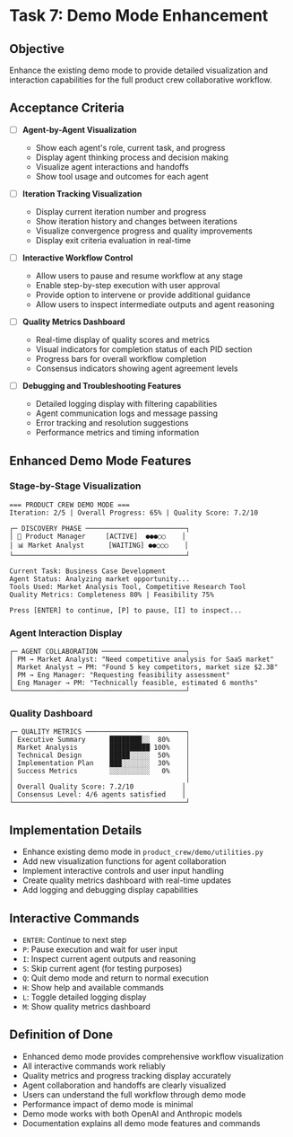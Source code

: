 # Task 7: Demo Mode Enhancement

## Objective
Enhance the existing demo mode to provide detailed visualization and interaction capabilities for the full product crew collaborative workflow.

## Acceptance Criteria
- [ ] **Agent-by-Agent Visualization**
  - Show each agent's role, current task, and progress
  - Display agent thinking process and decision making
  - Visualize agent interactions and handoffs
  - Show tool usage and outcomes for each agent
  
- [ ] **Iteration Tracking Visualization**
  - Display current iteration number and progress
  - Show iteration history and changes between iterations
  - Visualize convergence progress and quality improvements
  - Display exit criteria evaluation in real-time
  
- [ ] **Interactive Workflow Control**
  - Allow users to pause and resume workflow at any stage
  - Enable step-by-step execution with user approval
  - Provide option to intervene or provide additional guidance
  - Allow users to inspect intermediate outputs and agent reasoning
  
- [ ] **Quality Metrics Dashboard**
  - Real-time display of quality scores and metrics
  - Visual indicators for completion status of each PID section
  - Progress bars for overall workflow completion
  - Consensus indicators showing agent agreement levels
  
- [ ] **Debugging and Troubleshooting Features**
  - Detailed logging display with filtering capabilities
  - Agent communication logs and message passing
  - Error tracking and resolution suggestions
  - Performance metrics and timing information

## Enhanced Demo Mode Features

### Stage-by-Stage Visualization
```
=== PRODUCT CREW DEMO MODE ===
Iteration: 2/5 | Overall Progress: 65% | Quality Score: 7.2/10

┌─ DISCOVERY PHASE ─────────────────────────┐
│ 🏢 Product Manager     [ACTIVE]  ●●●○○    │
│ 📊 Market Analyst      [WAITING] ●●○○○    │  
└───────────────────────────────────────────┘

Current Task: Business Case Development
Agent Status: Analyzing market opportunity...
Tools Used: Market Analysis Tool, Competitive Research Tool
Quality Metrics: Completeness 80% | Feasibility 75%

Press [ENTER] to continue, [P] to pause, [I] to inspect...
```

### Agent Interaction Display
```
┌─ AGENT COLLABORATION ─────────────────────┐
│ PM → Market Analyst: "Need competitive analysis for SaaS market"
│ Market Analyst → PM: "Found 5 key competitors, market size $2.3B"
│ PM → Eng Manager: "Requesting feasibility assessment"
│ Eng Manager → PM: "Technically feasible, estimated 6 months"
└───────────────────────────────────────────┘
```

### Quality Dashboard
```
┌─ QUALITY METRICS ─────────────────────────┐
│ Executive Summary      ████████░░  80%    │
│ Market Analysis        ██████████ 100%    │
│ Technical Design       █████░░░░░  50%    │
│ Implementation Plan    ███░░░░░░░  30%    │
│ Success Metrics        ░░░░░░░░░░   0%    │
│                                           │
│ Overall Quality Score: 7.2/10            │
│ Consensus Level: 4/6 agents satisfied    │
└───────────────────────────────────────────┘
```

## Implementation Details
- Enhance existing demo mode in `product_crew/demo/utilities.py`
- Add new visualization functions for agent collaboration
- Implement interactive controls and user input handling
- Create quality metrics dashboard with real-time updates
- Add logging and debugging display capabilities

## Interactive Commands
- `ENTER`: Continue to next step
- `P`: Pause execution and wait for user input
- `I`: Inspect current agent outputs and reasoning
- `S`: Skip current agent (for testing purposes)
- `Q`: Quit demo mode and return to normal execution
- `H`: Show help and available commands
- `L`: Toggle detailed logging display
- `M`: Show quality metrics dashboard

## Definition of Done
- Enhanced demo mode provides comprehensive workflow visualization
- All interactive commands work reliably
- Quality metrics and progress tracking display accurately
- Agent collaboration and handoffs are clearly visualized
- Users can understand the full workflow through demo mode
- Performance impact of demo mode is minimal
- Demo mode works with both OpenAI and Anthropic models
- Documentation explains all demo mode features and commands